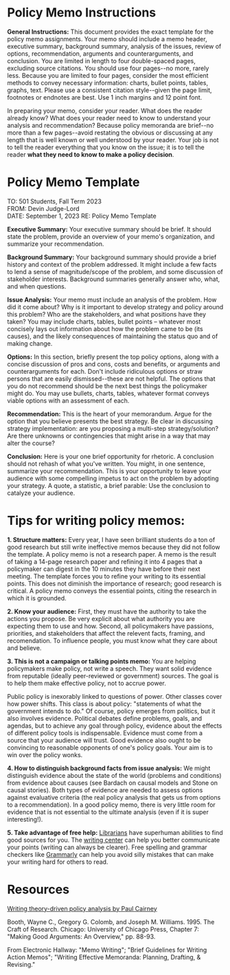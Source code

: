 # Policy Memo Instructions

**General Instructions:**  This document provides the exact template for the policy memo assignments.  Your memo should include a memo header, executive summary, background summary, analysis of the issues, review of options, recommendation, arguments and counterarguments, and conclusion.  You are limited in length to four double-spaced pages, excluding source citations. You should use four pages--no more, rarely less.  Because you are limited to four pages, consider the most efficient methods to convey necessary information:  charts, bullet points, tables, graphs, text. Please use a consistent citation style--given the page limit, footnotes or endnotes are best. Use 1 inch margins and 12 point font.

In preparing your memo, consider your reader.  What does the reader already know?  What does your reader need to know to understand your analysis and recommendation?  Because policy memoranda are brief--no more than a few pages--avoid restating the obvious or discussing at any length that is well known or well understood by your reader.  Your job is not to tell the reader everything that you know on the issue; it is to tell the reader **what they need to know to make a policy decision**.  

# Policy Memo Template

TO: 501 Students, Fall Term 2023  
FROM: Devin Judge-Lord  
DATE: September 1, 2023 
RE: Policy Memo Template



**Executive Summary:**  Your executive summary should be brief.  It should state the problem, provide an overview of your memo's organization, and summarize your recommendation.

**Background Summary:**  Your background summary should provide a brief history and context of the problem addressed.  It might include a few facts to lend a sense of magnitude/scope of the problem, and some discussion of stakeholder interests.  Background summaries generally answer who, what, and when questions.

**Issue Analysis:**  Your memo must include an analysis of the problem.  How did it come about?  Why is it important to develop strategy and policy around this problem?  Who are the stakeholders, and what positions have they taken? You may include charts, tables, bullet points – whatever most concisely lays out information about how the problem came to be (its causes), and the likely consequences of maintaining the status quo and of making change.

**Options:**  In this section, briefly present the top policy options, along with a concise discussion of pros and cons, costs and benefits, or arguments and counterarguments for each. Don't include ridiculous options or straw persons that are easily dismissed--these are not helpful. The options that you do not recommend should be the next best things the policymaker might do. You may use bullets, charts, tables, whatever format conveys viable options with an assessment of each.

**Recommendation:**  This is the heart of your memorandum.  Argue for the option that you believe presents the best strategy. Be clear in discussing strategy implementation: are you proposing a multi-step strategy/solution?  Are there unknowns or contingencies that might arise in a way that may alter the course?  

**Conclusion:**  Here is your one brief opportunity for rhetoric.  A conclusion should not rehash of what you've written.  You might, in one sentence, summarize your recommendation.  This is your opportunity to leave your audience with some compelling impetus to act on the problem by adopting your strategy.  A quote, a statistic, a brief parable:  Use the conclusion to catalyze your audience.


# Tips for writing policy memos:

**1. Structure matters:** Every year, I have seen brilliant students do a ton of good research but still write ineffective memos because they did not follow the template. A policy memo is not a research paper. A memo is the result of taking a 14-page research paper and refining it into 4 pages that a policymaker can digest in the 10 minutes they have before their next meeting. The template forces you to refine your writing to its essential points. This does not diminish the importance of research; good research is critical. A policy memo conveys the essential points, citing the research in which it is grounded.

**2. Know your audience:** First, they must have the authority to take the actions you propose. Be very explicit about what authority you are expecting them to use and how. Second, all policymakers have passions, priorities, and stakeholders that affect the relevent facts, framing, and recomendation. To influence people, you must know what they care about and believe.

**3. This is not a campaign or talking points memo:** You are helping policymakers make policy, not write a speech. They want solid evidence from reputable (ideally peer-reviewed or government) sources. The goal is to help them make effective policy, not to accrue power. 

Public policy is inexorably linked to questions of power. Other classes cover how power shifts. This class is about policy: "statements of what the government intends to do." Of course, policy emerges from politics, but it also involves evidence. Political debates define problems, goals, and agendas, but to achieve any goal through policy, evidence about the effects of different policy tools is indispensable. Evidence must come from a source that your audience will trust. Good evidence also ought to be convincing to reasonable opponents of one's policy goals. Your aim is to win over the policy wonks.

**4. How to distinguish background facts from issue analysis:** We might distinguish evidence about the state of the world (problems and conditions) from evidence about causes (see Bardach on causal models and Stone on causal stories). Both types of evidence are needed to assess options against evaluative criteria (the real policy analysis that gets us from options to a recommendation). In a good policy memo, there is very little room for evidence that is not essential to the ultimate analysis (even if it is super interesting!).

**5. Take advantage of free help:** [Librarians]() have superhuman abilities to find good sources for you. The [writing center](https://fordschool.umich.edu/writing-center) can help you better communicate your points (writing can always be clearer). Free spelling and grammar checkers like [Grammarly](https://app.grammarly.com/) can help you avoid silly mistakes that can make your writing hard for others to read.



# Resources 

[Writing theory-driven policy analysis by Paul Cairney](https://paulcairney.wordpress.com/2017/11/13/how-to-write-theory-driven-policy-analysis/)

Booth, Wayne C., Gregory G. Colomb, and Joseph M. Williams. 1995.
The Craft of Research. Chicago: University of Chicago Press, Chapter 7: "Making Good Arguments: An Overview," pp. 88-93.

From Electronic Hallway: "Memo Writing"; "Brief Guidelines for Writing Action Memos"; "Writing Effective Memoranda: Planning, Drafting, & Revising."

